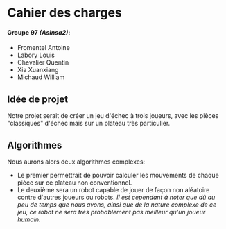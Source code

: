 # Cahier des charges

#### Groupe 97 *(Asinsa2)*: 
- Fromentel Antoine
- Labory Louis
- Chevalier Quentin
- Xia Xuanxiang
- Michaud William

## Idée de projet
Notre projet serait de créer un jeu d'échec à trois joueurs, avec les pièces "classiques" d'échec mais sur un plateau très particulier.

## Algorithmes
Nous aurons alors deux algorithmes complexes:
- Le premier permettrait de pouvoir calculer les mouvements de chaque pièce sur ce plateau non conventionnel.
- Le deuxième sera un robot capable de jouer de façon non aléatoire contre d'autres joueurs ou robots.
*Il est cependant à noter que dû au peu de temps que nous avons, ainsi que de la nature complexe de ce jeu, ce robot ne sera très probablement pas meilleur qu'un joueur humain.*
